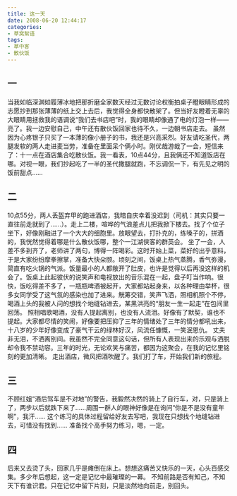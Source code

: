 ```yaml
---
title: 这一天
date: 2008-06-20 12:44:17
categories:
- 草窝絮语
tags:
- 草中客
- 散伙饭
---
```

## 一
当我如临深渊如履薄冰地把那折磨全家数天经过无数讨论权衡拍桌子瞪眼睛形成的志愿抄到那张薄薄的纸上交上去后，我觉得全身都快散架了。但当好友瞪着无辜的大眼睛用拯救我的语调说“我们去书店吧”时，我的眼睛却像通了电的灯泡一样——亮了。我一边安慰自己，中午还有散伙饭回家也待不久，一边朝书店走去。
虽然因为心疼银子只买了一本薄的像小册子的书，我还是兴高采烈。好友请吃圣代，两腿发软的两人走进麦当劳，准备在里面呆个俩小时。刚优哉游哉了一会，短信来了：十一点在酒店集合吃散伙饭。我一看表，10点44分，且我俩还不知道饭店在哪。对视一眼，我们抄起吃了一半的圣代撒腿就跑，不忘调侃一下，有先见之明的饭前甜点……
## 二
10点55分，两人丢盔弃甲的跑进酒店，我暗自庆幸着没迟到（司机：其实只要一直往前走就到了……）。走上二楼，喧哗的气浪差点儿把我掀下楼去。找了个位子坐下，好像刚融进了一个大大的细胞里。放眼望去，打扑克的，练嗓子的，拼酒的，我恍然觉得着哪是什么散伙饭哪，整个一江湖侠客的群英会。
坐了一会，人差不多到齐了，老师讲了两句，博得一阵喝彩。这时开始上菜，菜好的出乎意料，于是大家纷纷摩拳擦掌，准备大快朵颐。顷刻之间，饭桌上热气蒸腾，香气弥漫，简直有吃火锅的气派。饭量最小的人都敞开了肚皮，也许是觉得以后再没这样的机会了。饭桌上此起彼伏的说笑声和电视放出的音乐混在一起，盘子叮当作响。很快，饭吃得差不多了，一瓶瓶啤酒被起开，大家都站起身来，以各种理由举杯，很多女同学受了这气氛的感染也加了进来。觥筹交错，笑声飞洒，照相机照个不停，喝酒上头的我被人问的想找个地缝钻进去，某黑洪亮的“朋友一生一起走”在包间里回荡。
照相唱歌喝酒，没有人提起离别，也没有人流泪。好像有了默契，谁也不提起。大家都尽情的笑闹，好像要把压抑了三年的情绪处了三年的情分都吼出来，十八岁的少年好像变成了豪气干云的绿林好汉，风流任慷慨，一笑泯恩仇。
丈夫非无泪，不洒离别间。我虽然不完全同意这句话，但所有人表现出来的乐观与洒脱却令我不禁动容。三年的时光，无论欢笑与痛苦，都因为这聚会，在我的记忆里铭刻的更加清晰。
走出酒店，微风把酒吹醒了。我们打了车，开始我们新的旅程。
## 三
不顾红姐“酒后驾车是不对地”的警告，我毅然决然的骑上了自行车，对，只是骑上了，两步以后就跌下来了……周围一群人的眼神好像是在询问“你是不是没有童年啊”，我汗……
这个练习的具体过程留给好友去写吧，我现在只想找个地缝钻进去，可惜没有找到……
准备找个高手努力练习，嗯，一定。
## 四
后来又去烫了头，回家几乎是瘫倒在床上。想想这痛苦又快乐的一天，心头百感交集。多少年后想起，这一定是记忆中最璀璨的一幕。
不知前路是否有知己，不知天下有谁识君。只在记忆中留下片刻，只是淡然地向前走，别回头。
